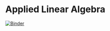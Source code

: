 # Applied Linear Algebra
[![Binder](https://mybinder.org/badge_logo.svg)](https://mybinder.org/v2/gh/mtefagh/demos/HEAD)
